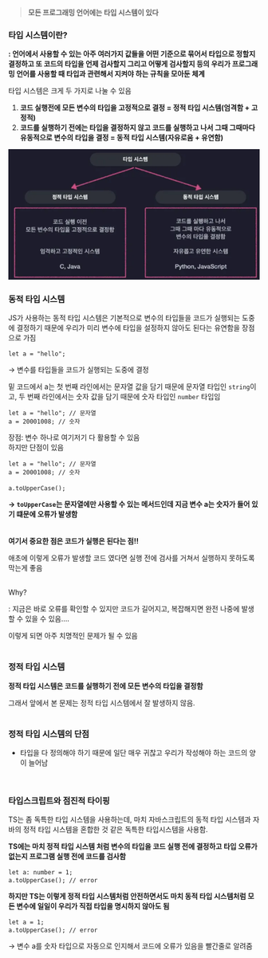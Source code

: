 > **모든 프로그래밍 언어에는 타입 시스템이 있다**
>

### 타입 시스템이란?

**: 언어에서 사용할 수 있는 아주 여러가지 값들을 어떤 기준으로 묶어서 타입으로 정할지 결정하고 또 코드의 타입을 언제 검사할지 그리고 어떻게 검사할지 등의 우리가 프로그래밍 언어를 사용할 때 타입과 관련해서 지켜야 하는 규칙을 모아둔 체계**

타입 시스템은 크게 두 가지로 나눌 수 있음

1. **코드 실행전에 모든 변수의 타입을 고정적으로 결정 = 정적 타입 시스템(엄격함 + 고정적)**
2. **코드를 실행하기 전에는 타입을 결정하지 않고 코드를 실행하고 나서 그때 그때마다 유동적으로 변수의 타입을 결정 = 동적 타입 시스템(자유로움 + 유연함)**

![img.png](../img/img.png)

### 동적 타입 시스템

JS가 사용하는 동적 타입 시스템은 기본적으로 변수의 타입들을 코드가 실행되는 도중에 결정하기 때문에 우리가 미리 변수에 타입을 설정하지 않아도 된다는 유연함을 장점으로 가짐

```tsx
let a = "hello";
```

→ 변수를 타입들을 코드가 실행되는 도중에 결정
  
밑 코드에서 a는 첫 번째 라인에서는 문자열 값을 담기 때문에 문자열 타입인 `string`이고, 두 번째 라인에서는 숫자 값을 담기 때문에 숫자 타입인 `number` 타입임

```tsx
let a = "hello"; // 문자열
a = 20001008; // 숫자
```

장점: 변수 하나로 여기저기 다 활용할 수 있음  
하지만 단점이 있음

```tsx
let a = "hello"; // 문자열
a = 20001008; // 숫자

a.toUpperCase();
```

**→ `toUpperCase`는 문자열에만 사용할 수 있는 메서드인데 지금 변수 a는 숫자가 들어 있기 떄문에 오류가 발생함**  
<br>
<br>
**여기서 중요한 점은 코드가 실행은 된다는 점!!**

애초에 이렇게 오류가 발생할 코드 였다면 실행 전에 검사를 거쳐서 실행하지 못하도록 막는게 좋음<br>
<br>

Why?

: 지금은 바로 오류를 확인할 수 있지만 코드가 길어지고, 복잡해지면 완전 나중에 발생할 수 있을 수 있음….

이렇게 되면 아주 치명적인 문제가 될 수 있음<br>
<br>
### 정적 타입 시스템

**정적 타입 시스템은 코드를 실행하기 전에 모든 변수의 타입을 결정함**

그래서 앞에서 본 문제는 정적 타입 시스템에서 잘 발생하지 않음.
<br>
<br>

### 정적 타입 시스템의 단점

- 타입을 다 정의해야 하기 때문에 일단 매우 귀찮고 우리가 작성해야 하는 코드의 양이 늘어남

<br>

### 타입스크립트와 점진적 타이핑

TS는 좀 독특한 타입 시스템을 사용하는데, 마치 자바스크립트의 동적 타입 시스템과 자바의 정적 타입 시스템을 혼합한 것 같은 독특한 타입시스템을 사용함.

**TS에는 마치 정적 타입 시스템 처럼 변수의 타입을 코드 실행 전에 결정하고 타입 오류가 없는지 프로그램 실행 전에 코드를 검사함**

```tsx
let a: number = 1;
a.toUpperCase(); // error
```

**하지만 TS는 이렇게 정적 타입 시스템처럼 안전하면서도 마치 동적 타입 시스템처럼 모든 변수에 일일이 우리가 직접 타입을 명시하지 않아도 됨**

```tsx
let a = 1;
a.toUpperCase(); // error
```

→ 변수 a를 숫자 타입으로 자동으로 인지해서 코드에 오류가 있음을 빨간줄로 알려줌
